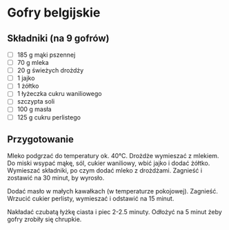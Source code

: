 # Gofry belgijskie

## Składniki (na 9 gofrów)

- [ ] 185 g mąki pszennej
- [ ] 70 g mleka
- [ ] 20 g świeżych drożdży
- [ ] 1 jajko
- [ ] 1 żółtko
- [ ] 1 łyżeczka cukru waniliowego
- [ ] szczypta soli
- [ ] 100 g masła
- [ ] 125 g cukru perlistego

## Przygotowanie

Mleko podgrzać do temperatury ok. 40°C. Drożdże wymieszać z mlekiem.
Do miski wsypać mąkę, sól, cukier waniliowy, wbić jajko i dodać żółtko.
Wymieszać składniki, po czym dodać mleko z drożdżami.
Zagnieść i zostawić na 30 minut, by wyrosło.

Dodać masło w małych kawałkach (w temperaturze pokojowej). Zagnieść.
Wrzucić cukier perlisty, wymieszać i odstawić na 15 minut.

Nakładać czubatą łyżkę ciasta i piec 2-2.5 minuty.
Odłożyć na 5 minut żeby gofry zrobiły się chrupkie.
